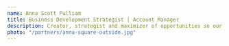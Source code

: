 ```yaml
---
name: Anna Scott Pulliam
title: Business Development Strategist | Account Manager
description: Creator, strategist and maximizer of opportunities so our team can perform even more amazing feats of digital wizardry.
photo: "/partners/anna-square-outside.jpg"
---
```

